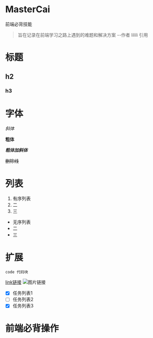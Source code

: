 # MasterCai
前端必背技能
>旨在记录在前端学习之路上遇到的难题和解决方案 --作者 lilili 引用

# 标题
## h2
### h3
# 字体
*斜体*

**粗体**

***粗体加斜体***

~~删除线~~

# 列表
1. 有序列表
2. 二
3. 三
- 无序列表
- 二
- 三

# 扩展
```
code 代码块
```
[link链接](README.md)
![图片链接](aaaa)
- [x] 任务列表1
- [ ] 任务列表2
- [x] 任务列表3

# 前端必背操作

